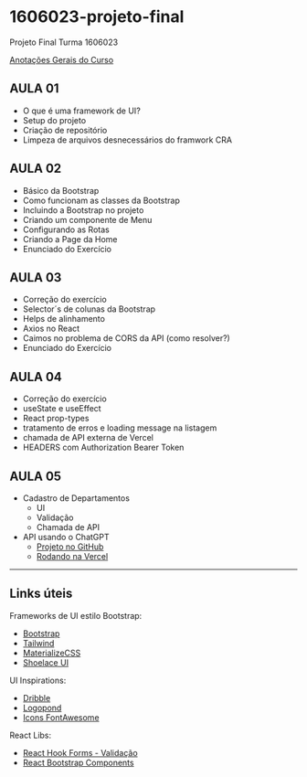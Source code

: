 # 1606023-projeto-final
Projeto Final Turma 1606023

[Anotações Gerais do Curso](anotacoes.MD)


## AULA 01
* O que é uma framework de UI?
* Setup do projeto
* Criação de repositório
* Limpeza de arquivos desnecessários do framwork CRA

## AULA 02
* Básico da Bootstrap
* Como funcionam as classes da Bootstrap
* Incluindo a Bootstrap no projeto
* Criando um componente de Menu
* Configurando as Rotas
* Criando a Page da Home
* Enunciado do Exercício

## AULA 03
* Correção do exercício
* Selector´s de colunas da Bootstrap
* Helps de alinhamento
* Axios no React
* Caimos no problema de CORS da API (como resolver?)
* Enunciado do Exercício

## AULA 04
* Correção do exercício
* useState e useEffect
* React prop-types
* tratamento de erros e loading message na listagem
* chamada de API externa de Vercel
* HEADERS com Authorization Bearer Token

## AULA 05
* Cadastro de Departamentos
  * UI
  * Validação
  * Chamada de API
* API usando o ChatGPT 
  * [Projeto no GitHub](https://github.com/csfeijo/chatgpt-sample-script)
  * [Rodando na Vercel](https://chatgpt-sample-script.vercel.app/)



---
## Links úteis
Frameworks de UI estilo Bootstrap:

* [Bootstrap](https://getbootstrap.com/)
* [Tailwind](https://tailwindui.com/components)
* [MaterializeCSS](https://materializecss.com/)
* [Shoelace UI](https://shoelace.style/frameworks/react)

UI Inspirations:
* [Dribble](https://dribbble.com/)
* [Logopond](https://logopond.com)
* [Icons FontAwesome](https://fontawesome.com/)

React Libs:
* [React Hook Forms - Validação](https://react-hook-form.com/)
* [React Bootstrap Components](https://react-bootstrap.github.io/)
